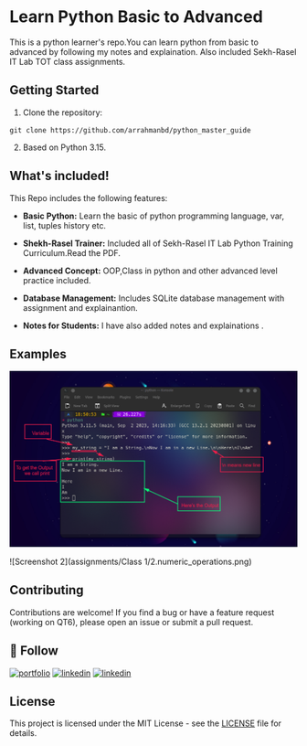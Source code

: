 # Learn Python Basic to Advanced

This is a python learner's repo.You can learn python from basic to advanced by following my notes and explaination. Also included  Sekh-Rasel IT Lab TOT class assignments.

## Getting Started

1. Clone the repository:

```
git clone https://github.com/arrahmanbd/python_master_guide
```

2. Based on Python 3.15.


## What's included!

This Repo includes the following features:

- **Basic Python:** Learn the basic of python programming language, var, list, tuples history etc.

- **Shekh-Rasel Trainer:** Included all of Sekh-Rasel IT Lab Python Training Curriculum.Read the PDF.

- **Advanced Concept:** OOP,Class in python and other advanced level practice included.

- **Database Management:** Includes SQLite database management with assignment and explainantion.

- **Notes for Students:** I have also added notes and explainations .
## Examples

<img width="1800" alt="Flutter Responsive Dashboard Template " src="assignments/Class 1/1.string_example.png">
<br>

![Screenshot 2](assignments/Class 1/2.numeric_operations.png)


## Contributing

Contributions are welcome! If you find a bug or have a feature request (working on QT6), please open an issue or submit a pull request.

## 🔗 Follow
[![portfolio](https://img.shields.io/badge/my_portfolio-000?style=for-the-badge&logo=ko-fi&logoColor=white)](https://arrahmanbd.github.io/)
[![linkedin](https://img.shields.io/badge/linkedin-0A66C2?style=for-the-badge&logo=linkedin&logoColor=white)](https://www.linkedin.com/in/arrahmanbd)
[![linkedin](https://img.shields.io/badge/Github-22272e?style=for-the-badge&logo=github&logoColor=white)](https://www.github.com/arrahmanbd)

## License

This project is licensed under the MIT License - see the [LICENSE](LICENSE) file for details.